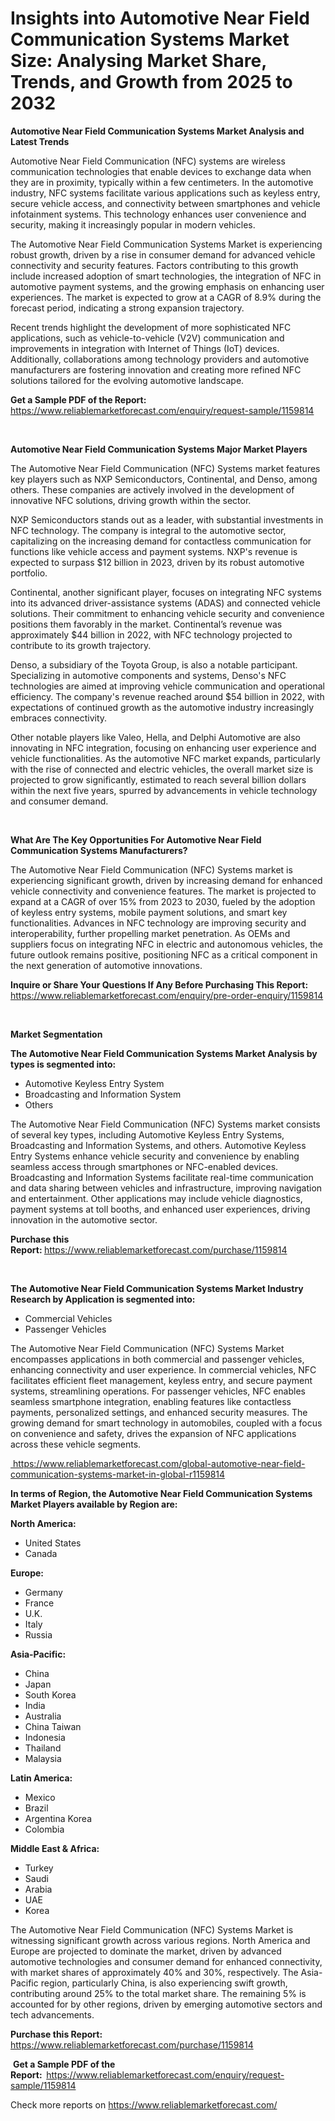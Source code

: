 <p><h1>Insights into Automotive Near Field Communication Systems Market Size: Analysing Market Share, Trends, and Growth from 2025 to 2032</h1></p><p><strong>Automotive Near Field Communication Systems Market Analysis and Latest Trends</strong></p>
<p><p>Automotive Near Field Communication (NFC) systems are wireless communication technologies that enable devices to exchange data when they are in proximity, typically within a few centimeters. In the automotive industry, NFC systems facilitate various applications such as keyless entry, secure vehicle access, and connectivity between smartphones and vehicle infotainment systems. This technology enhances user convenience and security, making it increasingly popular in modern vehicles.</p><p>The Automotive Near Field Communication Systems Market is experiencing robust growth, driven by a rise in consumer demand for advanced vehicle connectivity and security features. Factors contributing to this growth include increased adoption of smart technologies, the integration of NFC in automotive payment systems, and the growing emphasis on enhancing user experiences. The market is expected to grow at a CAGR of 8.9% during the forecast period, indicating a strong expansion trajectory.</p><p>Recent trends highlight the development of more sophisticated NFC applications, such as vehicle-to-vehicle (V2V) communication and improvements in integration with Internet of Things (IoT) devices. Additionally, collaborations among technology providers and automotive manufacturers are fostering innovation and creating more refined NFC solutions tailored for the evolving automotive landscape.</p></p>
<p><strong>Get a Sample PDF of the Report:&nbsp;</strong> <a href="https://www.reliablemarketforecast.com/enquiry/request-sample/1159814?utm_campaign=2739&utm_medium=2&utm_source=Github&utm_content=ia&utm_term=22032025&utm_id=automotive-near-field-communication-systems">https://www.reliablemarketforecast.com/enquiry/request-sample/1159814</a></p>
<p>&nbsp;</p>
<p><strong>Automotive Near Field Communication Systems Major Market Players</strong></p>
<p><p>The Automotive Near Field Communication (NFC) Systems market features key players such as NXP Semiconductors, Continental, and Denso, among others. These companies are actively involved in the development of innovative NFC solutions, driving growth within the sector.</p><p>NXP Semiconductors stands out as a leader, with substantial investments in NFC technology. The company is integral to the automotive sector, capitalizing on the increasing demand for contactless communication for functions like vehicle access and payment systems. NXP's revenue is expected to surpass $12 billion in 2023, driven by its robust automotive portfolio.</p><p>Continental, another significant player, focuses on integrating NFC systems into its advanced driver-assistance systems (ADAS) and connected vehicle solutions. Their commitment to enhancing vehicle security and convenience positions them favorably in the market. Continental’s revenue was approximately $44 billion in 2022, with NFC technology projected to contribute to its growth trajectory.</p><p>Denso, a subsidiary of the Toyota Group, is also a notable participant. Specializing in automotive components and systems, Denso's NFC technologies are aimed at improving vehicle communication and operational efficiency. The company's revenue reached around $54 billion in 2022, with expectations of continued growth as the automotive industry increasingly embraces connectivity.</p><p>Other notable players like Valeo, Hella, and Delphi Automotive are also innovating in NFC integration, focusing on enhancing user experience and vehicle functionalities. As the automotive NFC market expands, particularly with the rise of connected and electric vehicles, the overall market size is projected to grow significantly, estimated to reach several billion dollars within the next five years, spurred by advancements in vehicle technology and consumer demand.</p></p>
<p>&nbsp;</p>
<p><strong>What Are The Key Opportunities For Automotive Near Field Communication Systems Manufacturers?</strong></p>
<p><p>The Automotive Near Field Communication (NFC) Systems market is experiencing significant growth, driven by increasing demand for enhanced vehicle connectivity and convenience features. The market is projected to expand at a CAGR of over 15% from 2023 to 2030, fueled by the adoption of keyless entry systems, mobile payment solutions, and smart key functionalities. Advances in NFC technology are improving security and interoperability, further propelling market penetration. As OEMs and suppliers focus on integrating NFC in electric and autonomous vehicles, the future outlook remains positive, positioning NFC as a critical component in the next generation of automotive innovations.</p></p>
<p><strong>Inquire or Share Your Questions If Any Before Purchasing This Report:</strong> <a href="https://www.reliablemarketforecast.com/enquiry/pre-order-enquiry/1159814?utm_campaign=2739&utm_medium=2&utm_source=Github&utm_content=ia&utm_term=22032025&utm_id=automotive-near-field-communication-systems">https://www.reliablemarketforecast.com/enquiry/pre-order-enquiry/1159814</a></p>
<p>&nbsp;</p>
<p><strong>Market Segmentation</strong></p>
<p><strong>The Automotive Near Field Communication Systems Market Analysis by types is segmented into:</strong></p>
<p><ul><li>Automotive Keyless Entry System</li><li>Broadcasting and Information System</li><li>Others</li></ul></p>
<p><p>The Automotive Near Field Communication (NFC) Systems market consists of several key types, including Automotive Keyless Entry Systems, Broadcasting and Information Systems, and others. Automotive Keyless Entry Systems enhance vehicle security and convenience by enabling seamless access through smartphones or NFC-enabled devices. Broadcasting and Information Systems facilitate real-time communication and data sharing between vehicles and infrastructure, improving navigation and entertainment. Other applications may include vehicle diagnostics, payment systems at toll booths, and enhanced user experiences, driving innovation in the automotive sector.</p></p>
<p><strong>Purchase this Report:&nbsp;</strong><a href="https://www.reliablemarketforecast.com/purchase/1159814?utm_campaign=2739&utm_medium=2&utm_source=Github&utm_content=ia&utm_term=22032025&utm_id=automotive-near-field-communication-systems">https://www.reliablemarketforecast.com/purchase/1159814</a></p>
<p>&nbsp;</p>
<p><strong>The Automotive Near Field Communication Systems Market Industry Research by Application is segmented into:</strong></p>
<p><ul><li>Commercial Vehicles</li><li>Passenger Vehicles</li></ul></p>
<p><p>The Automotive Near Field Communication (NFC) Systems Market encompasses applications in both commercial and passenger vehicles, enhancing connectivity and user experience. In commercial vehicles, NFC facilitates efficient fleet management, keyless entry, and secure payment systems, streamlining operations. For passenger vehicles, NFC enables seamless smartphone integration, enabling features like contactless payments, personalized settings, and enhanced security measures. The growing demand for smart technology in automobiles, coupled with a focus on convenience and safety, drives the expansion of NFC applications across these vehicle segments.</p></p>
<p><a href="https://www.reliablemarketforecast.com/global-automotive-near-field-communication-systems-market-in-global-r1159814?utm_campaign=2739&utm_medium=2&utm_source=Github&utm_content=ia&utm_term=22032025&utm_id=automotive-near-field-communication-systems">&nbsp;https://www.reliablemarketforecast.com/global-automotive-near-field-communication-systems-market-in-global-r1159814</a></p>
<p><strong>In terms of Region, the Automotive Near Field Communication Systems Market Players available by Region are:</strong></p>
<p>
    <p> <strong> North America: </strong>
        <ul>
            <li>United States</li>
            <li>Canada</li>
        </ul>
        </p> 
    <p> <strong> Europe: </strong>
        <ul>
            <li>Germany</li>
            <li>France</li>
            <li>U.K.</li>
            <li>Italy</li>
            <li>Russia</li>
        </ul>
        </p> 
    <p> <strong> Asia-Pacific: </strong>
        <ul>
            <li>China</li>
            <li>Japan</li>
            <li>South Korea</li>
            <li>India</li>
            <li>Australia</li>
            <li>China Taiwan</li>
            <li>Indonesia</li>
            <li>Thailand</li>
            <li>Malaysia</li>
        </ul>
        </p> 
    <p> <strong> Latin America: </strong>
        <ul>
            <li>Mexico</li>
            <li>Brazil</li>
            <li>Argentina Korea</li>
            <li>Colombia</li>
        </ul>
        </p> 
    <p> <strong> Middle East & Africa: </strong>
        <ul>
            <li>Turkey</li>
            <li>Saudi</li>
            <li>Arabia</li>
            <li>UAE</li>
            <li>Korea</li>
        </ul>
    </p>
    </p>
<p><p>The Automotive Near Field Communication (NFC) Systems Market is witnessing significant growth across various regions. North America and Europe are projected to dominate the market, driven by advanced automotive technologies and consumer demand for enhanced connectivity, with market shares of approximately 40% and 30%, respectively. The Asia-Pacific region, particularly China, is also experiencing swift growth, contributing around 25% to the total market share. The remaining 5% is accounted for by other regions, driven by emerging automotive sectors and tech advancements.</p></p>
<p><strong>Purchase this Report: </strong><a href="https://www.reliablemarketforecast.com/purchase/1159814?utm_campaign=2739&utm_medium=2&utm_source=Github&utm_content=ia&utm_term=22032025&utm_id=automotive-near-field-communication-systems">https://www.reliablemarketforecast.com/purchase/1159814</a></p>
<p>&nbsp;<strong>Get a Sample PDF of the Report:&nbsp;&nbsp;</strong><a href="https://www.reliablemarketforecast.com/enquiry/request-sample/1159814?utm_campaign=2739&utm_medium=2&utm_source=Github&utm_content=ia&utm_term=22032025&utm_id=automotive-near-field-communication-systems">https://www.reliablemarketforecast.com/enquiry/request-sample/1159814</a></p>
<p><strong></strong></p>
<p>Check more reports on <a href="https://www.reliablemarketforecast.com/?utm_campaign=2739&utm_medium=2&utm_source=Github&utm_content=ia&utm_term=22032025&utm_id=automotive-near-field-communication-systems">https://www.reliablemarketforecast.com/</a></p>